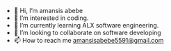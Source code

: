 - 👋 Hi, I’m amansis abebe
- 👀 I’m interested in coding.
- 🌱 I’m currently learning ALX software engineering.
- 💞️ I’m looking to collaborate on software developing 
- 📫 How to reach me amansisabebe5591@gmail.com

<!---
Amansis/Amansis is a ✨ special ✨ repository because its `README.md` (this file) appears on your GitHub profile.
You can click the Preview link to take a look at your changes.
--->

